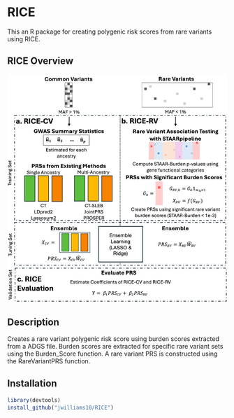 # RICE

This an R package for creating polygenic risk scores from rare variants using RICE. 

## RICE Overview

![alt text](https://github.com/jwilliams10/RICE/blob/main/docs/RICE_Structure.jpg?raw=true)

## Description

Creates a rare variant polygenic risk score using burden scores extracted from a ADGS file. Burden scores are extracted for specific rare variant sets using the Burden_Score function. A rare variant PRS is constructed using the RareVariantPRS function.

## Installation

```R
library(devtools)
install_github("jwilliams10/RICE")
```
